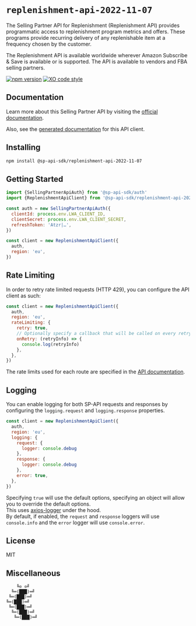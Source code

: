 # `replenishment-api-2022-11-07`

The Selling Partner API for Replenishment (Replenishment API) provides programmatic access to replenishment program metrics and offers. These programs provide recurring delivery of any replenishable item at a frequency chosen by the customer.

The Replenishment API is available worldwide wherever Amazon Subscribe & Save is available or is supported. The API is available to vendors and FBA selling partners.

[![npm version](https://img.shields.io/npm/v/@sp-api-sdk/replenishment-api-2022-11-07)](https://www.npmjs.com/package/@sp-api-sdk/replenishment-api-2022-11-07)
[![XO code style](https://img.shields.io/badge/code_style-xo-cyan)](https://github.com/xojs/xo)

## Documentation

Learn more about this Selling Partner API by visiting the [official documentation](https://developer-docs.amazon.com/sp-api/docs).

Also, see the [generated documentation](https://bizon.github.io/selling-partner-api-sdk/modules/_sp-api-sdk_replenishment-api-2022-11-07.html) for this API client.

## Installing

```sh
npm install @sp-api-sdk/replenishment-api-2022-11-07
```

## Getting Started

```javascript
import {SellingPartnerApiAuth} from '@sp-api-sdk/auth'
import {ReplenishmentApiClient} from '@sp-api-sdk/replenishment-api-2022-11-07'

const auth = new SellingPartnerApiAuth({
  clientId: process.env.LWA_CLIENT_ID,
  clientSecret: process.env.LWA_CLIENT_SECRET,
  refreshToken: 'Atzr|…',
})

const client = new ReplenishmentApiClient({
  auth,
  region: 'eu',
})
```

## Rate Limiting

In order to retry rate limited requests (HTTP 429), you can configure the API client as such:

```javascript
const client = new ReplenishmentApiClient({
  auth,
  region: 'eu',
  rateLimiting: {
    retry: true,
    // Optionally specify a callback that will be called on every retry.
    onRetry: (retryInfo) => {
      console.log(retryInfo)
    },
  },
})
```

The rate limits used for each route are specified in the [API documentation](https://developer-docs.amazon.com/sp-api/docs).

## Logging

You can enable logging for both SP-API requests and responses by configuring the `logging.request` and `logging.response` properties.

```javascript
const client = new ReplenishmentApiClient({
  auth,
  region: 'eu',
  logging: {
    request: {
      logger: console.debug
    },
    response: {
      logger: console.debug
    },
    error: true,
  },
})
```

Specifying `true` will use the default options, specifying an object will allow you to override the default options.  
This uses [axios-logger](https://github.com/hg-pyun/axios-logger) under the hood.  
By default, if enabled, the `request` and `response` loggers will use `console.info` and the `error` logger will use `console.error`.


## License

MIT

## Miscellaneous

```
    ╚⊙ ⊙╝
  ╚═(███)═╝
 ╚═(███)═╝
╚═(███)═╝
 ╚═(███)═╝
  ╚═(███)═╝
   ╚═(███)═╝
```
